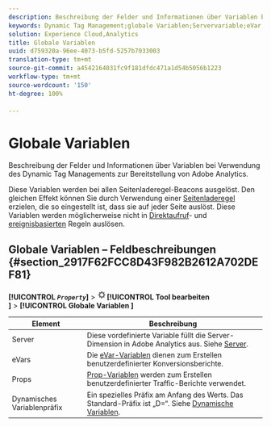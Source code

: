 ```yaml
---
description: Beschreibung der Felder und Informationen über Variablen bei Verwendung des Dynamic Tag Managements zur Bereitstellung von Adobe Analytics.
keywords: Dynamic Tag Management;globale Variablen;Servervariable;eVar;props;dynamisches Variablenpräfix;dynamische Variable
solution: Experience Cloud,Analytics
title: Globale Variablen
uuid: d759320a-96ee-4073-b5fd-5257b7033003
translation-type: tm+mt
source-git-commit: a4542164031fc9f181dfdc471a1d54b5056b1223
workflow-type: tm+mt
source-wordcount: '150'
ht-degree: 100%

---
```



# Globale Variablen

Beschreibung der Felder und Informationen über Variablen bei Verwendung des Dynamic Tag Managements zur Bereitstellung von Adobe Analytics.

Diese Variablen werden bei allen Seitenladeregel-Beacons ausgelöst. Den gleichen Effekt können Sie durch Verwendung einer  [Seitenladeregel](/help/implement/other/dtm/c-rules/t-rules-page-conditions.md) erzielen, die so eingestellt ist, dass sie auf jeder Seite auslöst. Diese Variablen werden möglicherweise nicht in [Direktaufruf](/help/implement/other/dtm/c-rules/t-rules-direct-conditions.md)- und [ereignisbasierten](/help/implement/other/dtm/c-rules/t-rules-event-conditions.md) Regeln auslösen.

## Globale Variablen – Feldbeschreibungen {#section_2917F62FCC8D43F982B2612A702DEF81}

**[!UICONTROL *`Property`*]** > ![](assets/settings_gear.png)**[!UICONTROL  Tool bearbeiten ]** > **[!UICONTROL  Globale Variablen ]**

| Element | Beschreibung |
|--- |--- |
| Server | Diese vordefinierte Variable füllt die Server-Dimension in Adobe Analytics aus. Siehe [Server](../../../vars/page-vars/server.md). |
| eVars | Die [eVar-Variablen](../../../vars/page-vars/evar.md) dienen zum Erstellen benutzerdefinierter Konversionsberichte. |
| Props | [Prop-Variablen](../../../vars/page-vars/prop.md) werden zum Erstellen benutzerdefinierter Traffic-Berichte verwendet. |
| Dynamisches Variablenpräfix | Ein spezielles Präfix am Anfang des Werts. Das Standard-Präfix ist „D=“. Siehe [Dynamische Variablen](../../../vars/page-vars/dynamic-variables.md). |
